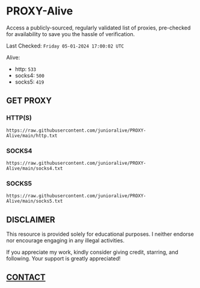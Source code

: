 # PROXY-Alive

Access a publicly-sourced, regularly validated list of proxies, pre-checked for availability to save you the hassle of verification.

Last Checked: `Friday 05-01-2024 17:00:02 UTC`

Alive:
- http: `533`
- socks4: `500`
- socks5: `419`

## GET PROXY

### HTTP(S)

```https://raw.githubusercontent.com/junioralive/PROXY-Alive/main/http.txt```

### SOCKS4

```https://raw.githubusercontent.com/junioralive/PROXY-Alive/main/socks4.txt```

### SOCKS5

```https://raw.githubusercontent.com/junioralive/PROXY-Alive/main/socks5.txt```

## DISCLAIMER

This resource is provided solely for educational purposes. I neither endorse nor encourage engaging in any illegal activities.

If you appreciate my work, kindly consider giving credit, starring, and following. Your support is greatly appreciated! 

## [CONTACT](https://t.me/TheJuniorAlive)
